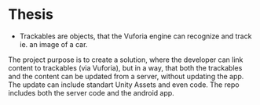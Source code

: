 # Thesis

* Trackables are objects, that the Vuforia engine can recognize and track ie. an image of a car.

The project purpose is to create a solution, where the developer can link content to trackables (via Vuforia), but in a way, that both the trackables and the content can be updated from a server, without updating the app. The update can include standart Unity Assets and even code. 
The repo includes both the server code and the android app.
